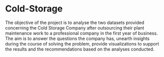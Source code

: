 # Cold-Storage

The objective of the project is to analyse the two datasets provided concerning the Cold Storage Company
after outsourcing their plant maintenance work to a professional company in the first year of business. The 
aim is to answer the questions the company has, unearth insights during the course of solving the problem, 
provide visualizations to support the results and the recommendations based on the analyses conducted.
